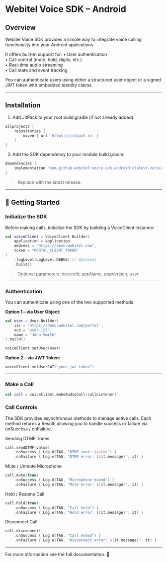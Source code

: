 # **Webitel Voice SDK – Android**


## Overview

Webitel Voice SDK provides a simple way to integrate voice calling functionality into your Android applications.  

It offers built-in support for:
 • User authentication  
 • Call control (mute, hold, digits, etc.)  
 • Real-time audio streaming  
 • Call state and event tracking  

You can authenticate users using either a structured user object or a signed JWT token with embedded identity claims.

---

## Installation

1.	Add JitPack to your root build.gradle (if not already added):
```groovy
allprojects {
    repositories {
        maven { url 'https://jitpack.io' }
    }
}
```

2. Add the SDK dependency to your module build.gradle:
```groovy
dependencies {
    implementation 'com.github.webitel:voice-sdk-android:<latest-version>'
}
```
> Replace <latest-version/> with the latest release.

---

## 🚀 Getting Started

### Initialize the SDK

Before making calls, initialize the SDK by building a VoiceClient instance:
```kotlin
val voiceClient = VoiceClient.Builder(
    application = application,
    address = "https://demo.webitel.com",
    token = "PORTAL_CLIENT_TOKEN"
)
    .logLevel(LogLevel.DEBUG) // Optional
    .build()
```
> Optional parameters: deviceId, appName, appVersion, user

---

### Authentication

You can authenticate using one of the two supported methods:

**Option 1 – via User Object:**
```kotlin
val user = User.Builder(
    iss = "https://demo.webitel.com/portal",
    sub = "user-123",
    name = "John Smith"
).build()

voiceClient.setUser(user)
```

**Option 2 – via JWT Token:**
```kotlin
voiceClient.setUserJWT("your-jwt-token")
```

---

### Make a Call

```kotlin
val call = voiceClient.makeAudioCall(callListener)
```


### Call Controls
The SDK provides asynchronous methods to manage active calls.
Each method returns a Result<Unit>, allowing you to handle success or failure via onSuccess / onFailure.

Sending DTMF Tones

```kotlin
call.sendDTMF(value)
    .onSuccess { Log.d(TAG, "DTMF sent: $value") }
    .onFailure { Log.e(TAG, "DTMF error: ${it.message}", it) }
```

Mute / Unmute Microphone

```kotlin
call.mute(true)
    .onSuccess { Log.d(TAG, "Microphone muted") }
    .onFailure { Log.e(TAG, "Mute error: ${it.message}", it) }
```

Hold / Resume Call

```kotlin
call.hold(true)
    .onSuccess { Log.d(TAG, "Call held") }
    .onFailure { Log.e(TAG, "Hold error: ${it.message}", it) }
```

Disconnect Call

```kotlin
call.disconnect()
    .onSuccess { Log.d(TAG, "Call ended") }
    .onFailure { Log.e(TAG, "Disconnect error: ${it.message}", it) }
```

---

For more information see the full documentation. 🚀
